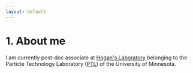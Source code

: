 ```yaml
---
layout: default
---
```


# 1. About me

I am currently post-doc associate at [Hogan's Laboratory](https://hoganlab.umn.edu/) belonging to the Particle Technology Laboratory ([PTL](https://ptl.umn.edu/)) of the University of Minnesota.
